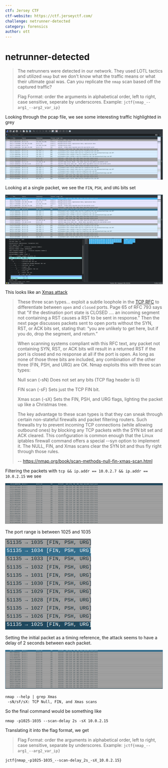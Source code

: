 ```yaml
---
ctf: Jersey CTF
ctf-website: https://ctf.jerseyctf.com/
challenge: netrunner-detected
category: forensics
author: ott
---
```

# netrunner-detected

> The netrunners were detected in our network. They used LOTL tactics and utilized `nmap` but we don't know what the traffic means or what their ultimate goal was. Can you replicate the `nmap` scan based off the captured traffic?
>
> Flag Format: order the arguments in alphabetical order, left to right, case sensitive, seperate by underscores. Example: `jctf{nmap_--arg1_--arg2_var_ip}`

Looking through the pcap file, we see some interesting traffic highlighted in grey

![traffic](./netrunner-detected-traffic.png)

Looking at a single packet, we see the `FIN`, `PSH`, and `URG` bits set

![single-packet](./netrunner-detected-single-packet.png)

This looks like an [Xmas attack](https://nmap.org/book/scan-methods-null-fin-xmas-scan.html)

>These three scan types... exploit a subtle loophole in the [TCP RFC](http://www.rfc-editor.org/rfc/rfc793.txt) to differentiate between `open` and `closed` ports. Page 65 of RFC 793 says that “if the destination port state is CLOSED .... an incoming segment not containing a RST causes a RST to be sent in response.” Then the next page discusses packets sent to open ports without the SYN, RST, or ACK bits set, stating that: “you are unlikely to get here, but if you do, drop the segment, and return.”
>
> When scanning systems compliant with this RFC text, any packet not containing SYN, RST, or ACK bits will result in a returned RST if the port is closed and no response at all if the port is open. As long as none of those three bits are included, any combination of the other three (FIN, PSH, and URG) are OK. Nmap exploits this with three scan types:
> 
> Null scan (-sN)
> 	Does not set any bits (TCP flag header is 0)
> 
> FIN scan (-sF)
> 	Sets just the TCP FIN bit.
> 
> Xmas scan (-sX)
> 	Sets the FIN, PSH, and URG flags, lighting the packet up like a Christmas tree.
> 	
> The key advantage to these scan types is that they can sneak through certain non-stateful firewalls and packet filtering routers. Such firewalls try to prevent incoming TCP connections (while allowing outbound ones) by blocking any TCP packets with the SYN bit set and ACK cleared. This configuration is common enough that the Linux iptables firewall command offers a special --syn option to implement it. The NULL, FIN, and Xmas scans clear the SYN bit and thus fly right through those rules.
>
> -- https://nmap.org/book/scan-methods-null-fin-xmas-scan.html

Filtering the packets with `tcp && ip.addr == 10.0.2.7 && ip.addr == 10.0.2.15` we see

![filtered](./netrunner-detected-filtered.png)

The port range is between 1025 and 1035

![ports](./netrunner-detected-ports.png)

Setting the initial packet as a timing reference, the attack seems to have a delay of 2 seconds between each packet.

![timing](./netrunner-detected-timing.png)

```
nmap --help | grep Xmas  
 -sN/sF/sX: TCP Null, FIN, and Xmas scans
```

So the final command would be something like 

```
nmap -p1025-1035 --scan-delay 2s -sX 10.0.2.15
```

Translating it into the flag format, we get

> Flag Format: order the arguments in alphabetical order, left to right, case sensitive, separate by underscores. Example: `jctf{nmap_--arg1_--arg2_var_ip}`

```
jctf{nmap_-p1025-1035_--scan-delay_2s_-sX_10.0.2.15}
```


